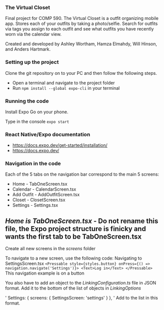 ### The Virtual Closet

Final project for COMP 590.
The Virtual Closet is a outfit organizing mobile app. Stores each of your outfits by taking a photo/selfie. Search for outfits via tags you assign to each outfit and see what outfits you have recently worn via the calendar view.

Created and developed by Ashley Wortham, Hamza Elmahdy, Will Hinson, and Anders Hartmark.

### Setting up the project

Clone the git repository on to your PC and then follow the following steps.

- Open a terminal and navigate to the project folder 
- Run <code>npm install --global expo-cli</code> in your terminal

### Running the code

Install Expo Go on your phone. 

Type in the console <code>expo start</code>

### React Native/Expo documentation

- https://docs.expo.dev/get-started/installation/
- https://docs.expo.dev/ 

### Navigation in the code

Each of the 5 tabs on the navigation bar correspond to the main 5 screens:
- Home - TabOneScreen.tsx
- Calendar - CalendarScreen.tsx
- Add Outfit - AddOutfitScreen.tsx
- Closet - ClosetScreen.tsx
- Settings - Settings.tsx

*Home is TabOneScreen.tsx* - Do not rename this file, the Expo project structure is finicky and wants the first tab to be TabOneScreen.tsx
---
Create all new screens in the *screens* folder

To navigate to a new screen, use the following code:
    Navigating to SettingsScreen.tsx
`<Pressable style={styles.button} onPress={() => navigation.navigate('Settings')}>
    <Text>Log in</Text>
</Pressable>`
    This navigation example is on a button

You also have to add an object to the *LinkingConfiguration.ts* file in JSON format.
Add it to the bottom of the list of objects in *LinkingOptions*

'
Settings: {
    screens: {
        SettingsScreen: 'settings'
    }
},
'
Add to the list in this format.